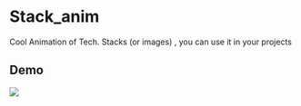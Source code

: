 # Stack_anim
Cool Animation of Tech. Stacks (or images) , you can use it in your projects

 
 ## Demo

<img src="https://github.com/Abhishek765/Stack_anim/blob/master/images/3D%20Animation%20-%20Google%20Chrome%202021-02-01%2020-10-39.gif" />
